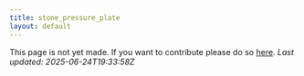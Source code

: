 ```yaml
---
title: stone_pressure_plate
layout: default
---
```


This page is not yet made. If you want to contribute please do so [here](https://github.com/CrazyH2/Bigstone/blob/wiki/components/stone_pressure_plate.md).
_Last updated: 2025-06-24T19:33:58Z_
